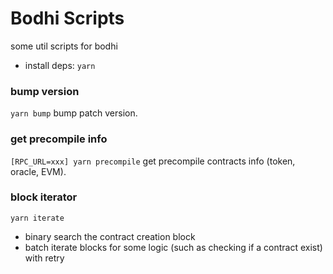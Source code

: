 # Bodhi Scripts
some util scripts for bodhi

- install deps: `yarn`

### bump version
`yarn bump`
bump patch version.

### get precompile info
`[RPC_URL=xxx] yarn precompile`
get precompile contracts info (token, oracle, EVM).

### block iterator
`yarn iterate`
- binary search the contract creation block
- batch iterate blocks for some logic (such as checking if a contract exist) with retry
